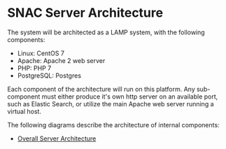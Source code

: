 # SNAC Server Architecture

The system will be architected as a LAMP system, with the following components:

* Linux: CentOS 7
* Apache: Apache 2 web server
* PHP: PHP 7
* PostgreSQL: Postgres

Each component of the architecture will run on this platform.  Any sub-component must either produce it's own http server on an available port, such as Elastic Search, or utilize the main Apache web server running a virtual host.

The following diagrams describe the architecture of internal components:

* [Overall Server Architecture](http://gitlab.iath.virginia.edu/snac/Documentation/raw/master/Specifications/SNAC%20Server%20Architecture.pdf)
